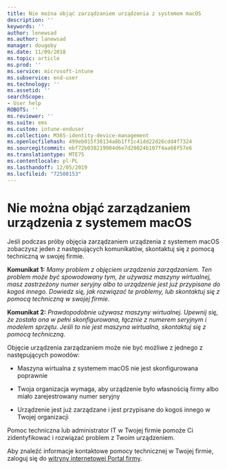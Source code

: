 ```yaml
---
title: Nie można objąć zarządzaniem urządzenia z systemem macOS
description: ''
keywords: ''
author: lenewsad
ms.author: lanewsad
manager: dougeby
ms.date: 11/09/2018
ms.topic: article
ms.prod: ''
ms.service: microsoft-intune
ms.subservice: end-user
ms.technology: ''
ms.assetid: ''
searchScope:
- User help
ROBOTS: ''
ms.reviewer: ''
ms.suite: ems
ms.custom: intune-enduser
ms.collection: M365-identity-device-management
ms.openlocfilehash: 499eb015f38134a8b1ff1c41dd22d26cdd4f7324
ms.sourcegitcommit: ebf72b038219904d6e7d20024b107f4aa68f57e6
ms.translationtype: MTE75
ms.contentlocale: pl-PL
ms.lasthandoff: 12/05/2019
ms.locfileid: "72508153"
---
```

# <a name="unable-to-get-macos-device-managed"></a>Nie można objąć zarządzaniem urządzenia z systemem macOS

Jeśli podczas próby objęcia zarządzaniem urządzenia z systemem macOS zobaczysz jeden z następujących komunikatów, skontaktuj się z pomocą techniczną w swojej firmie.

**Komunikat 1:** *Mamy problem z objęciem urządzenia zarządzaniem. Ten problem może być spowodowany tym, że używasz maszyny wirtualnej, masz zastrzeżony numer seryjny albo to urządzenie jest już przypisane do kogoś innego. Dowiedz się, jak rozwiązać te problemy, lub skontaktuj się z pomocą techniczną w swojej firmie.*

**Komunikat 2:** *Prawdopodobnie używasz maszyny wirtualnej. Upewnij się, że została ona w pełni skonfigurowana, łącznie z numerem seryjnym i modelem sprzętu. Jeśli to nie jest maszyna wirtualna, skontaktuj się z pomocą techniczną.*  

Objęcie urządzenia zarządzaniem może nie być możliwe z jednego z następujących powodów: 

* Maszyna wirtualna z systemem macOS nie jest skonfigurowana poprawnie   

* Twoja organizacja wymaga, aby urządzenie było własnością firmy albo miało zarejestrowany numer seryjny   

* Urządzenie jest już zarządzane i jest przypisane do kogoś innego w Twojej organizacji  

Pomoc techniczna lub administrator IT w Twojej firmie pomoże Ci zidentyfikować i rozwiązać problem z Twoim urządzeniem.  

Aby znaleźć informacje kontaktowe pomocy technicznej w Twojej firmie, zaloguj się do [witryny internetowej Portal firmy](https://go.microsoft.com/fwlink/?linkid=2010980).
